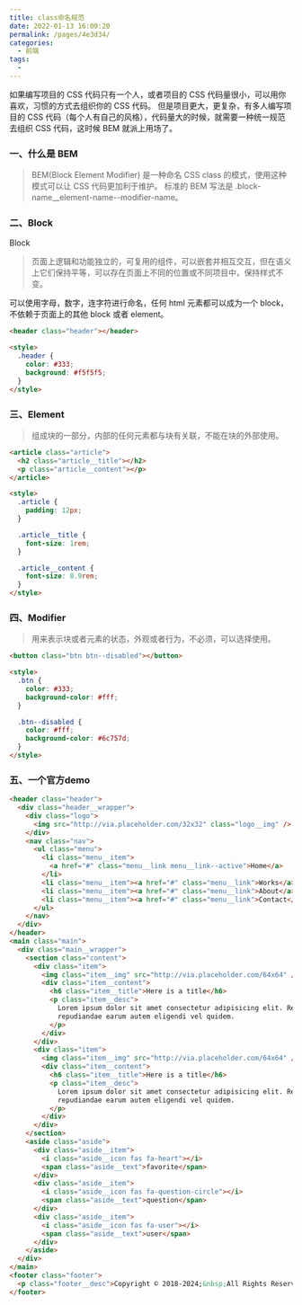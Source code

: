 ```yaml
---
title: class命名规范
date: 2022-01-13 16:00:20
permalink: /pages/4e3d34/
categories:
  - 前端
tags:
  - 
---
```



如果编写项目的 CSS 代码只有一个人，或者项目的 CSS 代码量很小，可以用你喜欢，习惯的方式去组织你的 CSS 代码。
但是项目更大，更复杂，有多人编写项目的 CSS 代码（每个人有自己的风格），代码量大的时候，就需要一种统一规范去组织 CSS 代码，这时候 BEM 就派上用场了。

### 一、什么是 BEM

> BEM(Block Element Modifier) 是一种命名 CSS class 的模式，使用这种模式可以让 CSS 代码更加利于维护。
> 标准的 BEM 写法是 .block-name\_\_element-name--modifier-name。

### 二、Block

Block

> 页面上逻辑和功能独立的，可复用的组件，可以嵌套并相互交互，但在语义上它们保持平等，可以存在页面上不同的位置或不同项目中，保持样式不变。

可以使用字母，数字，连字符进行命名，任何 html 元素都可以成为一个 block，不依赖于页面上的其他 block 或者 element。

```html
<header class="header"></header>

<style>
  .header {
    color: #333;
    background: #f5f5f5;
  }
</style>
```

### 三、Element

> 组成块的一部分，内部的任何元素都与块有关联，不能在块的外部使用。

```html
<article class="article">
  <h2 class="article__title"></h2>
  <p class="article__content"></p>
</article>

<style>
  .article {
    padding: 12px;
  }

  .article__title {
    font-size: 1rem;
  }

  .article__content {
    font-size: 0.9rem;
  }
</style>
```

### 四、Modifier

> 用来表示块或者元素的状态，外观或者行为，不必须，可以选择使用。

```html
<button class="btn btn--disabled"></button>

<style>
  .btn {
    color: #333;
    background-color: #fff;
  }

  .btn--disabled {
    color: #fff;
    background-color: #6c757d;
  }
</style>
```

### 五、一个官方demo

```html
<header class="header">
  <div class="header__wrapper">
    <div class="logo">
      <img src="http://via.placeholder.com/32x32" class="logo__img" />
    </div>
    <nav class="nav">
      <ul class="menu">
        <li class="menu__item">
          <a href="#" class="menu__link menu__link--active">Home</a>
        </li>
        <li class="menu__item"><a href="#" class="menu__link">Works</a></li>
        <li class="menu__item"><a href="#" class="menu__link">About</a></li>
        <li class="menu__item"><a href="#" class="menu__link">Contact</a></li>
      </ul>
    </nav>
  </div>
</header>
<main class="main">
  <div class="main__wrapper">
    <section class="content">
      <div class="item">
        <img class="item__img" src="http://via.placeholder.com/64x64" />
        <div class="item__content">
          <h6 class="item__title">Here is a title</h6>
          <p class="item__desc">
            Lorem ipsum dolor sit amet consectetur adipisicing elit. Rem quasi,
            repudiandae earum autem eligendi vel quidem.
          </p>
        </div>
      </div>
      <div class="item">
        <img class="item__img" src="http://via.placeholder.com/64x64" />
        <div class="item__content">
          <h6 class="item__title">Here is a title</h6>
          <p class="item__desc">
            Lorem ipsum dolor sit amet consectetur adipisicing elit. Rem quasi,
            repudiandae earum autem eligendi vel quidem.
          </p>
        </div>
      </div>
    </section>
    <aside class="aside">
      <div class="aside__item">
        <i class="aside__icon fas fa-heart"></i>
        <span class="aside__text">favorite</span>
      </div>
      <div class="aside__item">
        <i class="aside__icon fas fa-question-circle"></i>
        <span class="aside__text">question</span>
      </div>
      <div class="aside__item">
        <i class="aside__icon fas fa-user"></i>
        <span class="aside__text">user</span>
      </div>
    </aside>
  </div>
</main>
<footer class="footer">
  <p class="footer__desc">Copyright © 2018-2024;&nbsp;All Rights Reserved.</p>
</footer>
```
